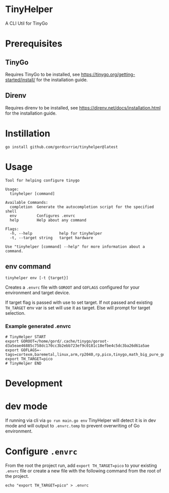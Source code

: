 # TinyHelper

A CLI Util for TinyGo

# Prerequisites

## TinyGo

Requires TinyGo to be installed, see https://tinygo.org/getting-started/install/ for the installation guide.

## Direnv

Requires direnv to be installed, see https://direnv.net/docs/installation.html for the installation guide.

# Instillation

```
go install github.com/gordcurrie/tinyhelper@latest
```

# Usage

```
Tool for helping configure tinygo

Usage:
  tinyhelper [command]

Available Commands:
  completion  Generate the autocompletion script for the specified shell
  env         Configures .envrc
  help        Help about any command

Flags:
  -h, --help            help for tinyhelper
  -t, --target string   target hardware

Use "tinyhelper [command] --help" for more information about a command.
```

## env command

```
tinyhelper env [-t {target}]
```

Creates a `.envrc` file with `GOROOT` and `GOFLAGS` configured for your environment and target device.

If target flag is passed with use to set target. If not passed and existing `TH_TARGET` env var is set
will use it as target. Else will prompt for target selection.

### Example generated .envrc

```
# TinyHelper START
export GOROOT=/home/gord/.cache/tinygo/goroot-d3a5eae46885c758dc170cc3b2ebb723ef9c0181c18efbe4c5dc3ba26d61a5ae
export GOFLAGS=-tags=cortexm,baremetal,linux,arm,rp2040,rp,pico,tinygo,math_big_pure_go,gc.conservative,scheduler.tasks,serial.usb
export TH_TARGET=pico
# TinyHelper END

```

# Development

# dev mode

If running via cli via `go run main.go env` TinyHelper will detect it is in dev mode and will output to `.envrc.temp` to prevent overwriting of Go environment.

# Configure `.envrc`

From the root the project run, add `export TH_TARGET=pico` to your existing `.envrc` file or create a
new file with the following command from the root of the project.

```
echo "export TH_TARGET=pico" > .envrc
```
